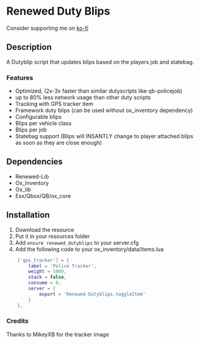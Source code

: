 # Renewed Duty Blips

Consider supporting me on [ko-fi](https://ko-fi.com/FjamZoo)

## Description
A Dutyblip script that updates blips based on the players job and statebag.

### Features
- Optimized, (2x-3x faster than similar dutyscripts like qb-policejob)
- up to 80% less network usage than other duty scripts
- Tracking with GPS tracker item
- Framework duty blips (can be used without ox_inventory dependency)
- Configurable blips
- Blips per vehicle class
- Blips per job
- Statebag support (Blips will INSANTLY change to player attached blips as soon as they are close enough)

## Dependencies
- Renewed-Lib
- Ox_Inventory
- Ox_lib
- Esx/Qbox/QB/ox_core

## Installation
1. Download the resource
2. Put it in your resources folder
3. Add `ensure renewed_dutyblips` to your server.cfg
4. Add the following code to your ox_inventory/data/items.lua
```lua
	['gps_tracker'] = {
		label = 'Police Tracker',
		weight = 1000,
		stack = false,
		consume = 0,
		server = {
			export = 'Renewed-Dutyblips.toggleItem'
		}
	},
```

### Credits
Thanks to MikeyXB for the tracker image